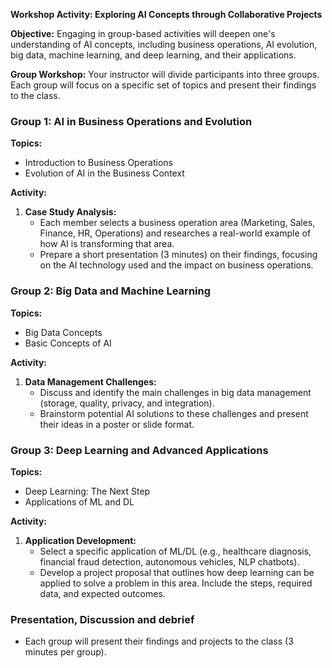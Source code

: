 **Workshop Activity: Exploring AI Concepts through Collaborative Projects**

**Objective:**
Engaging in group-based activities will deepen one's understanding of AI concepts, including business operations, AI evolution, big data, machine learning, and deep learning, and their applications.

**Group Workshop:**
Your instructor will divide participants into three groups. Each group will focus on a specific set of topics and present their findings to the class.

### Group 1: AI in Business Operations and Evolution
**Topics:**
- Introduction to Business Operations
- Evolution of AI in the Business Context

**Activity:**
1. **Case Study Analysis:**
   - Each member selects a business operation area (Marketing, Sales, Finance, HR, Operations) and researches a real-world example of how AI is transforming that area.
   - Prepare a short presentation (3 minutes) on their findings, focusing on the AI technology used and the impact on business operations.



### Group 2: Big Data and Machine Learning
**Topics:**
- Big Data Concepts
- Basic Concepts of AI

**Activity:**
1. **Data Management Challenges:**
   - Discuss and identify the main challenges in big data management (storage, quality, privacy, and integration).
   - Brainstorm potential AI solutions to these challenges and present their ideas in a poster or slide format.




### Group 3: Deep Learning and Advanced Applications
**Topics:**
- Deep Learning: The Next Step
- Applications of ML and DL

**Activity:**


1. **Application Development:**
   - Select a specific application of ML/DL (e.g., healthcare diagnosis, financial fraud detection, autonomous vehicles, NLP chatbots).
   - Develop a project proposal that outlines how deep learning can be applied to solve a problem in this area. Include the steps, required data, and expected outcomes.


### Presentation, Discussion and debrief
- Each group will present their findings and projects to the class (3 minutes per group).


